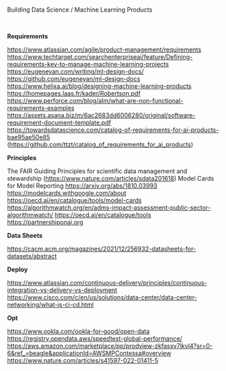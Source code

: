 <br>

Building Data Science / Machine Learning Products

<br>

**Requirements**

https://www.atlassian.com/agile/product-management/requirements
https://www.techtarget.com/searchenterpriseai/feature/Defining-requirements-key-to-manage-machine-learning-projects
https://eugeneyan.com/writing/ml-design-docs/
https://github.com/eugeneyan/ml-design-docs
https://www.helixa.ai/blog/designing-machine-learning-products
https://homepages.laas.fr/kader/Robertson.pdf
https://www.perforce.com/blog/alm/what-are-non-functional-requirements-examples
https://assets.asana.biz/m/6ac2683dd6006280/original/software-requirement-document-template.pdf
https://towardsdatascience.com/catalog-of-requirements-for-ai-products-bae95ae50e85 (https://github.com/ttzt/catalog_of_requirements_for_ai_products)



**Principles**

The FAIR Guiding Principles for scientific data management and stewardship (https://www.nature.com/articles/sdata201618)
Model Cards for Model Reporting
https://arxiv.org/abs/1810.03993
https://modelcards.withgoogle.com/about
https://oecd.ai/en/catalogue/tools/model-cards
https://algorithmwatch.org/en/adms-impact-assessment-public-sector-algorithmwatch/
https://oecd.ai/en/catalogue/tools
https://partnershiponai.org


**Data Sheets**

https://cacm.acm.org/magazines/2021/12/256932-datasheets-for-datasets/abstract



**Deploy**

https://www.atlassian.com/continuous-delivery/principles/continuous-integration-vs-delivery-vs-deployment
https://www.cisco.com/c/en/us/solutions/data-center/data-center-networking/what-is-ci-cd.html



**Opt**

https://www.ookla.com/ookla-for-good/open-data
https://registry.opendata.aws/speedtest-global-performance/
https://aws.amazon.com/marketplace/pp/prodview-zkfasxv7lkvl4?sr=0-6&ref_=beagle&applicationId=AWSMPContessa#overview
https://www.nature.com/articles/s41597-022-01411-5



<br>
<br>

<br>
<br>

<br>
<br>

<br>
<br>


